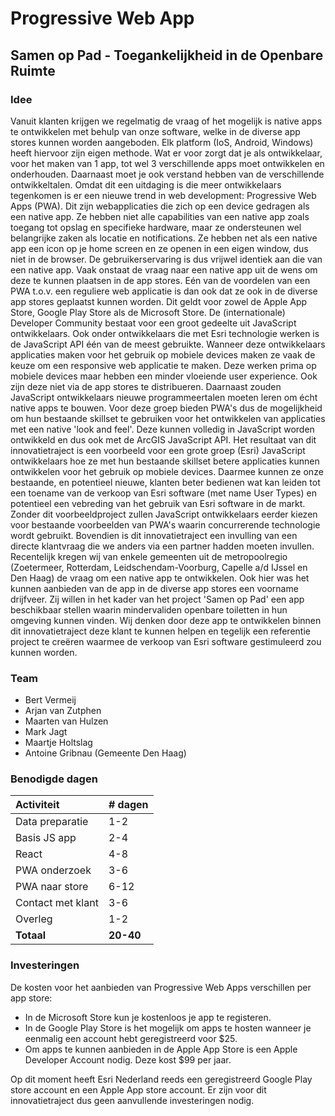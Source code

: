 # Progressive Web App
## Samen op Pad - Toegankelijkheid in de Openbare Ruimte
### Idee
Vanuit klanten krijgen we regelmatig de vraag of het mogelijk is native apps te ontwikkelen met behulp van onze software, welke in de diverse app stores kunnen worden aangeboden. 
Elk platform (IoS, Android, Windows) heeft hiervoor zijn eigen methode. 
Wat er voor zorgt dat je als ontwikkelaar, voor het maken van 1 app, tot wel 3 verschillende apps moet ontwikkelen en onderhouden. 
Daarnaast moet je ook verstand hebben van de verschillende ontwikkeltalen.
Omdat dit een uitdaging is die meer ontwikkelaars tegenkomen is er een nieuwe trend in web development: Progressive Web Apps (PWA). Dit zijn webapplicaties die zich op een device gedragen als een native app.
Ze hebben niet alle capabilities van een native app zoals toegang tot opslag en specifieke hardware, maar ze ondersteunen wel belangrijke zaken als locatie en notifications. 
Ze hebben net als een native app een icon op je home screen en ze openen in een eigen window, dus niet in de browser.
De gebruikerservaring is dus vrijwel identiek aan die van een native app. Vaak onstaat de vraag naar een native app uit de wens om deze te kunnen plaatsen in de app stores. 
Eén van de voordelen van een PWA t.o.v. een reguliere web applicatie is dan ook dat ze ook in de diverse app stores geplaatst kunnen worden. Dit geldt voor zowel de Apple App Store, Google Play Store als de Microsoft Store.
De (internationale) Developer Community bestaat voor een groot gedeelte uit JavaScript ontwikkelaars. Ook onder ontwikkelaars die met Esri technologie werken is de JavaScript API één van de meest gebruikte.
Wanneer deze ontwikkelaars applicaties maken voor het gebruik op mobiele devices maken ze vaak de keuze om een responsive web applicatie te maken. Deze werken prima op mobiele devices maar hebben een minder vloeiende user experience.
Ook zijn deze niet via de app stores te distribueren. Daarnaast zouden JavaScript ontwikkelaars nieuwe programmeertalen moeten leren om écht native apps te bouwen.
Voor deze groep bieden PWA's dus de mogelijkheid om hun bestaande skillset te gebruiken voor het ontwikkelen van applicaties met een native 'look and feel'.
Deze kunnen volledig in JavaScript worden ontwikkeld en dus ook met de ArcGIS JavaScript API.
Het resultaat van dit innovatietraject is een voorbeeld voor een grote groep (Esri) JavaScript ontwikkelaars hoe ze met hun bestaande skillset betere applicaties kunnen ontwikkelen voor het gebruik op mobiele devices. 
Daarmee kunnen ze onze bestaande, en potentieel nieuwe, klanten beter bedienen wat kan leiden tot een toename van de verkoop van Esri software (met name User Types) en potentieel een vebreding van het gebruik van Esri software in de markt.
Zonder dit voorbeeldproject zullen JavaScript ontwikkelaars eerder kiezen voor bestaande voorbeelden van PWA's waarin concurrerende technologie wordt gebruikt.
Bovendien is dit innovatietraject een invulling van een directe klantvraag die we anders via een partner hadden moeten invullen.
Recentelijk kregen wij van enkele gemeenten uit de metropoolregio (Zoetermeer, Rotterdam, Leidschendam-Voorburg, Capelle a/d IJssel en Den Haag) de vraag om een native app te ontwikkelen. 
Ook hier was het kunnen aanbieden van de app in de diverse app stores een voorname drijfveer. Zij willen in het kader van het project 'Samen op Pad' een app beschikbaar stellen waarin mindervaliden openbare toiletten in hun omgeving kunnen vinden.
Wij denken door deze app te ontwikkelen binnen dit innovatietraject deze klant te kunnen helpen en tegelijk een referentie project te creëren waarmee de verkoop van Esri software gestimuleerd zou kunnen worden.
### Team
- Bert Vermeij
- Arjan van Zutphen
- Maarten van Hulzen
- Mark Jagt
- Maartje Holtslag
- Antoine Gribnau (Gemeente Den Haag)
### Benodigde dagen
| Activiteit | # dagen |
| :--- | :--- |
| Data preparatie | 1-2 |
| Basis JS app | 2-4 |
| React | 4-8 |
| PWA onderzoek | 3-6 |
| PWA naar store | 6-12 |
| Contact met klant | 3-6 |
| Overleg | 1-2 |
| **Totaal** | **20-40** | 
### Investeringen
De kosten voor het aanbieden van Progressive Web Apps verschillen per app store:
- In de Microsoft Store kun je kostenloos je app te registeren. 
- In de Google Play Store is het mogelijk om apps te hosten wanneer je eenmalig een account hebt geregistreerd voor $25.
- Om apps te kunnen aanbieden in de Apple App Store is een Apple Developer Account nodig. Deze kost $99 per jaar.

Op dit moment heeft Esri Nederland reeds een geregistreerd Google Play store account en een Apple App store account.
Er zijn voor dit innovatietraject dus geen aanvullende investeringen nodig.
